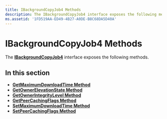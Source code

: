 ```yaml
---
title: IBackgroundCopyJob4 Methods
description: The IBackgroundCopyJob4 interface exposes the following methods.
ms.assetid: '1FD519AA-ED49-4B27-A0DE-B8C68DA5D40A'
---
```


# IBackgroundCopyJob4 Methods

The [**IBackgroundCopyJob4**](ibackgroundcopyjob4.md) interface exposes the following methods.

## In this section

-   [**GetMaximumDownloadTime Method**](ibackgroundcopyjob4-getmaximumdownloadtime.md)
-   [**GetOwnerElevationState Method**](ibackgroundcopyjob4-getownerelevationstate.md)
-   [**GetOwnerIntegrityLevel Method**](ibackgroundcopyjob4-getownerintegritylevel.md)
-   [**GetPeerCachingFlags Method**](ibackgroundcopyjob4-getpeercachingflags.md)
-   [**SetMaximumDownloadTime Method**](ibackgroundcopyjob4-setmaximumdownloadtime.md)
-   [**SetPeerCachingFlags Method**](ibackgroundcopyjob4-setpeercachingflags.md)

 

 




